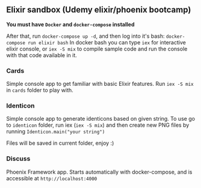 ## Elixir sandbox (Udemy elixir/phoenix bootcamp)

**You must have `Docker` and `docker-compose` installed**

After that, run `docker-compose up -d`, and then log into it's bash: `docker-compose run elixir bash`
In docker bash you can type `iex` for interactive elixir console, or `iex -S mix` to compile sample code and run the console with that code available in it.


### Cards
Simple console app to get familiar with basic Elixir features. Run `iex -S mix` in `cards` folder to play with.


### Identicon

Simple console app to generate identicons based on given string. To use go to `identicon` folder, run iex (`iex -S mix`) and then create new PNG files by running ```Identicon.main("your string")```

Files will be saved in current folder, enjoy :)


### Discuss

Phoenix Framework app. Starts automatically with docker-compose, and is accessible at `http://localhost:4000`

